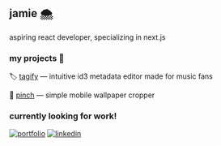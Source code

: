 
## jamie 🌨️

aspiring react developer, specializing in next.js


### my projects 📒

🏷️ [tagify](https://github.com/jvxz/tagify) ― intuitive id3 metadata editor made for music fans

📱 [pinch](https://github.com/jvxz/pinch) ― simple mobile wallpaper cropper
### currently looking for work!
[![portfolio](https://img.shields.io/badge/my_portfolio-000?style=for-the-badge&logo=ko-fi&logoColor=white)](https://wisp.bio/)
[![linkedin](https://img.shields.io/badge/linkedin-0A66C2?style=for-the-badge&logo=linkedin&logoColor=white)](https://www.linkedin.com/)

